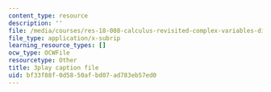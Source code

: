 ```yaml
---
content_type: resource
description: ''
file: /media/courses/res-18-008-calculus-revisited-complex-variables-differential-equations-and-linear-algebra-fall-2011/bf33f88f0d5850afbd07ad783eb57ed0_ZYf0tz9oVz8.vtt
file_type: application/x-subrip
learning_resource_types: []
ocw_type: OCWFile
resourcetype: Other
title: 3play caption file
uid: bf33f88f-0d58-50af-bd07-ad783eb57ed0
---
```

